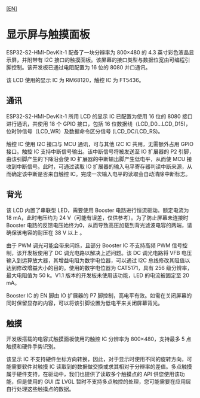 
[[EN]](./ESP32-S2-HMI-DevKit-1_Display_en.md)
# 显示屏与触摸面板

ESP32-S2-HMI-DevKit-1 配备了一块分辨率为 800×480 的 4.3 英寸彩色液晶显示屏，并附带有 I2C 接口的触摸面板。该屏幕的接口类型与数据位宽由可编程引脚控制。该开发板已通过电阻配置为 16 位的 8080 并口通讯。

该 LCD 使用的显示 IC 为 RM68120，触控 IC 为 FT5436。

## 通讯

ESP32-S2-HMI-DevKit-1 所用 LCD 的显示 IC 已配置为使用 16 位的 8080 接口进行通讯，共使用 18 个 GPIO 接口，包括 16 位数据线（LCD_D0...LCD_D15)，位时钟信号（LCD_WR）及数据命令区分信号 (LCD_DC/LCD_RS)。

触控 IC 使用 I2C 接口与 MCU 通讯，可与其他 I2C IC 共用，无需额外占用 GPIO 接口。触控 IC 支持中断信号输出。该中断信号将被发送至 IO 扩展器的 P2 引脚，由该引脚产生的下降沿会使 IO 扩展器的中断输出脚产生低电平，从而使 MCU 接收到中断信号。此时，可通过读取 IO 扩展器的输入电平寄存器判读中断来源，从而确定该中断是否来自触控 IC。完成一次输入电平的读取会自动清除中断标志。

## 背光

该 LCD 内置了串联型 LED，需要使用 Booster 电路进行恒流驱动。额定电流为 18 mA，此时电压约为 24 V（可能有误差，仅供参考）。为了防止屏幕未连接时 Booster 电路的反馈电压始终为0，从而导致高压加载到背光滤波电容的两端，请确保该电容的耐压在 38 V 以上 。

由于 PWM 调光可能会带来闪烁，且部分 Booster IC 不支持高频 PWM 信号控制，该开发板使用了 DC 调光电路以解决上述问题。该 DC 调光电路将 VFB 电压输入到运算放大器，其增益电阻为数字电位器，可以通过 I2C 总线修改其阻值以达到修改增益大小的目的。使用的数字电位器为 CAT5171，具有 256 级分辨率，最大电阻值为 50 k。V1.1 版本的开发板未使用该功能，LED 的电流被固定至 20 mA。

Booster IC 的 EN 脚由 IO 扩展器的 P7 脚控制，高电平有效。如需在关闭屏幕的同时保留显存的内容，可以将该引脚设置为低电平来关闭屏幕背光。

## 触摸

开发板搭载的电容式触摸面板使用的触控 IC 分辨率为 800×480，支持最多 5 点触摸和硬件手势识别。

该显示 IC 不支持硬件坐标方向转换，因此，对于显示时使用不同的旋转方向，可能需要软件对触摸 IC 读取到的数据做交换或求其相对于分辨率的差值。多点触摸属于硬件支持，在驱动中，我们也提供了读取多个触摸点的 API 供您使用该功能，但是使用的 GUI 库 LVGL 暂时不支持多点触控的处理，您可能需要在应用层自行处理这些触摸点的数据。
